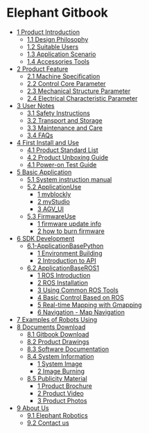# Elephant Gitbook

* [1 Product Introduction](1-ProductIntroduction/myagvPI/README.md)
  * [1.1 Design Philosophy](1-ProductIntroduction/myagvPI/1.1-DesignPhilosophy.md)
  * [1.2 Suitable Users](1-ProductIntroduction/myagvPI/1.2-SuitableUsers.md)
  * [1.3 Application Scenario](1-ProductIntroduction/myagvPI/1.3-ApplicationScenario.md)
  * [1.4 Accessories Tools](1-ProductIntroduction/myagvPI/1.4-AccessoriesTools.md)
* [2 Product Feature](2-ProductFeature/README.md)
  * [2.1 Machine Specification](2-ProductFeature/2.1-MachineSpecification.md)
  * [2.2 Control Core Parameter](2-ProductFeature/2.2-ControlCoreParameter.md)
  * [2.3 Mechanical Structure Parameter](2-ProductFeature/2.3-MechanicalStructureParameter.md)
  * [2.4 Electrical Characteristic Parameter](2-ProductFeature/2.4-ElectricalCharacteristicParameter.md)
* [3 User Notes](3-UserNotes/README.md)
  * [3.1 Safety Instructions](3-UserNotes/myagvPI/3.1-SafetyInstruction.md)
  * [3.2 Transport and Storage](3-UserNotes/myagvPI/3.2-TransportandStorage.md)
  * [3.3 Maintenance and Care](3-UserNotes/myagvPI/3.3-MaintenanceandCare.md)
  * [3.4 FAQs](3-UserNotes/myagvPI/3.4-FAQs.md)
* [4 First Install and Use](4-FirstInstallAndUse/README.md)
  * [4.1 Product Standard List](4-FirstInstallAndUse/myagvPI/4.1.1-ProductStandardList.md)
  * [4.2 Product Unboxing Guide](4-FirstInstallAndUse/myagvPI/4.1.2-ProductUnboxingGuide.md)
  * [4.1 Power-on Test Guide](4-FirstInstallAndUse/myagvPI/4.1.3-PowerOnDetectionGuide.md)
* [5 Basic Application](5-BasicApplication/README.md)
  * [5.1 System instruction manual](5-BasicApplication/5.1-SystemInstructionManual/myagvPI/5.1-SystemInstructionManual.md)
  * [5.2 ApplicationUse]()
    * [1 myblockly](5-BasicApplication/5.2-ApplicationUse/5.2.1-myblockly/pi/README.md)
    * [2 myStudio](5-BasicApplication/5.2-ApplicationUse/5.2.2-mystudio/pi/README.md)
    * [3 AGV_UI](5-BasicApplication/5.2-ApplicationUse/5.2.3-myagv_UI/user_manual.md)
  * [5.3 FirmwareUse]()
    * [1 firmware update info](5-BasicApplication/5.3-FirmwareUse/myagvPI/5.3.1-FirmwareUpdateInfo.md)
    * [2 how to burn firmware](5-BasicApplication/5.3-FirmwareUse/myagvPI/5.3.2-HowToBurnFirmware.md)
* [6 SDK Development](6-SDKDevelopment/README.md)
  * [6.1-ApplicationBasePython](6-SDKDevelopment/6.1-ApplicationBasePython/README.md)
    * [1 Environment Building](6-SDKDevelopment/6.1-ApplicationBasePython/myagvPI/6.1.1-download.md)
    * [2 Introduction to API](6-SDKDevelopment/6.1-ApplicationBasePython/myagvPI/6.1.2-API.md)
  * [6.2 ApplicationBaseROS1](6-SDKDevelopment/6.2-ApplicationBaseROS1/README.md)
    * [1 ROS Introduction](6-SDKDevelopment/6.2-ApplicationBaseROS1/myagvPI/6.2.1-ROS_Introduction.md)
    * [2 ROS Installation](6-SDKDevelopment/6.2-ApplicationBaseROS1/myagvPI/6.2.2-ROS_Installation.md)
    * [3 Using Common ROS Tools](6-SDKDevelopment/6.2-ApplicationBaseROS1/myagvPI/6.2.3-Using_Common_ROS_Tools.md)
    * [4 Basic Control Based on ROS](6-SDKDevelopment/6.2-ApplicationBaseROS1/myagvPI/6.2.4-Basic_Control_Based_on_ROS.md)
    * [5 Real-time Mapping with Gmapping](6-SDKDevelopment/6.2-ApplicationBaseROS1/myagvPI/6.2.5-Real-time_Mapping_with_Gmapping.md)
    * [6 Navigation - Map Navigation](6-SDKDevelopment/6.2-ApplicationBaseROS1/myagvPI/6.2.6-Navigation-Map_Navigation.md)
* [7 Examples of Robots Using](7-ExampleRobotsUsing/README.md)
* [8 Documents Download](8-FilesDownload/README.md)
  * [8.1 Gitbook Download]()
  * [8.2 Product Drawings](8-FilesDownload/8.2-ProductDrawings/myagvPI/8.2-productBrochure.md.md)
  * [8.3 Software Documentation](8-FilesDownload/8.3-SoftwareDocumentation/myagPI/8.3-softwareSource.md)
  * [8.4 System Information](8-FilesDownload/8.4-SystemInformation/README.md)
    * [1 System Image](8-FilesDownload/8.4-SystemInformation/myagvPI/8.4.1-System_Image.md)
    * [2 Image Burning](8-FilesDownload/8.4-SystemInformation/myagvPI/8.4.2-Image_Burning.md)
  * [8.5 Publicity Material]()
    * [1 Product Brochure]()
    * [2 Product Video]()
    * [3 Product Photos]()
* [9 About Us](9-AboutUs/README.md)
  * [9.1 Elephant Robotics](9-AboutUs/9.1_company.md)
  * [9.2 Contact us](9-AboutUs/9.2_contact.md)

